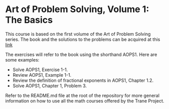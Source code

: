 # Art of Problem Solving, Volume 1: The Basics

This course is based on the first volume of the Art of Problem Solving series. The book and the
solutions to the problems can be acquired at this
[link](https://artofproblemsolving.com/store/book/aops-vol1)

The exercises will refer to the book using the shorthand AOPS1. Here are some examples:

- Solve AOPS1, Exercise 1-1.
- Review AOPS1, Example 1-1.
- Review the definition of fractional exponents in AOPS1, Chapter 1.2.
- Solve AOPS1, Chapter 1, Problem 3.

Refer to the README.md file at the root of the repository for more general information on how to use
all the math courses offered by the Trane Project.
